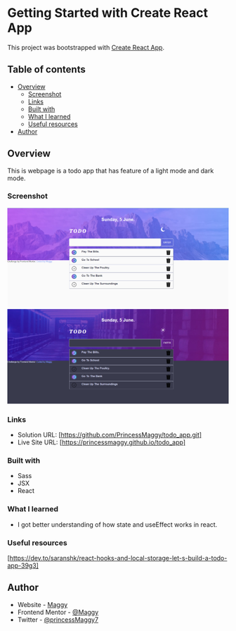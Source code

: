 # Getting Started with Create React App

This project was bootstrapped with [Create React App](https://github.com/facebook/create-react-app).

## Table of contents

- [Overview](#overview)
  - [Screenshot](#screenshot)
  - [Links](#links)
  - [Built with](#built-with)
  - [What I learned](#what-i-learned)
  - [Useful resources](#useful-resources)
- [Author](#author)

## Overview
This is webpage is a todo app that has feature of a light mode and dark mode.
### Screenshot

![screenshot](./screenshot1.PNG)
![screenshot](./screenshot2.PNG)

### Links

- Solution URL: [https://github.com/PrincessMaggy/todo_app.git]
- Live Site URL: [https://princessmaggy.github.io/todo_app]

### Built with

- Sass
- JSX
- React


### What I learned
- I got better understanding of how state and useEffect works in react.

### Useful resources
[https://dev.to/saranshk/react-hooks-and-local-storage-let-s-build-a-todo-app-39g3]
## Author

- Website - [Maggy](https://princessmaggy.github.io/My-Portfolio/)
- Frontend Mentor - [@Maggy](https://www.frontendmentor.io/profile/princessmaggy)
- Twitter - [@princessMaggy7](https://www.twitter.com/princessMaggy7)


